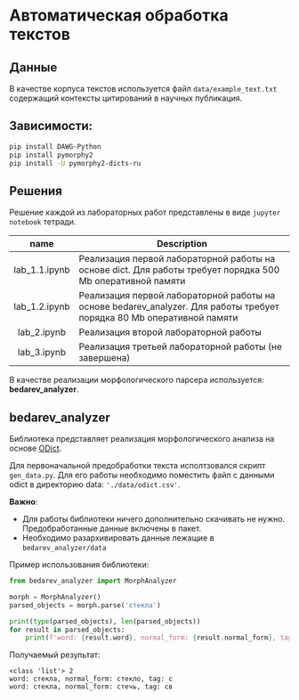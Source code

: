 # Автоматическая обработка текстов

## Данные
В качестве корпуса текстов используется файл `data/example_text.txt` содержащий контексты цитирований
в научных публикация.

## Зависимости:
```bash
pip install DAWG-Python
pip install pymorphy2
pip install -U pymorphy2-dicts-ru
```

## Решения
Решение каждой из лабораторных работ представлены в виде `jupyter notebook` тетради.

| name         | Description |
| :------------: | ----------- |
| lab_1.1.ipynb | Реализация первой лабораторной работы на основе dict. Для работы требует порядка 500 Mb оперативной памяти|
| lab_1.2.ipynb | Реализация первой лабораторной работы на основе bedarev_analyzer. Для работы требует порядка 80 Mb оперативной памяти |
| lab_2.ipynb | Реализация второй лабораторной работы |
| lab_3.ipynb | Реализация третьей лабораторной работы (не завершена) |

В качестве реализации морфологического парсера используется: **bedarev_analyzer**.

## bedarev_analyzer
Библиотека представляет реализация морфологического анализа на основе [ODict](http://odict.ru/).

Для первоначальной предобработки текста исполтзовался скрипт `gen_data.py`. Для его работы необходимо поместить файл 
с данными odict в директорию data: `'./data/odict.csv'`.

**Важно**:
- Для работы библиотеки ничего дополнительно скачивать не нужно. Предобработанные данные включены в пакет.
- Необходимо разархивировать данные лежащие в `bedarev_analyzer/data`

Пример использования библиотеки:
```python
from bedarev_analyzer import MorphAnalyzer

morph = MorphAnalyzer()
parsed_objects = morph.parse('стекла')

print(type(parsed_objects), len(parsed_objects))
for result in parsed_objects:
    print(f'word: {result.word}, normal_form: {result.normal_form}, tag: {result.tag}')


```
Получаемый результат:
```text
<class 'list'> 2
word: стекла, normal_form: стекло, tag: с
word: стекла, normal_form: стечь, tag: св

```

